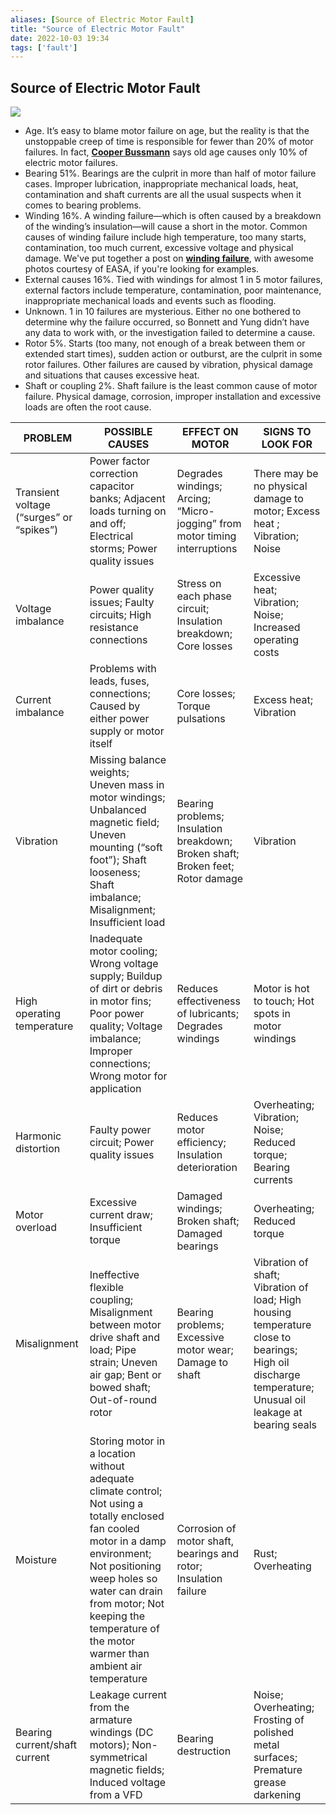 ```yaml
---
aliases: [Source of Electric Motor Fault]
title: "Source of Electric Motor Fault"
date: 2022-10-03 19:34
tags: ['fault']
---
```


## Source of Electric Motor Fault

![](https://i.imgur.com/ZD63wif.jpeg)


- Age. It’s easy to blame motor failure on age, but the reality is that the unstoppable creep of time is responsible for fewer than 20% of motor failures. In fact, **[Cooper Bussmann](https://www.progress-energy.com/assets/www/docs/business/motor-protection-voltage-unbalance.pdf)** says old age causes only 10% of electric motor failures.
- Bearing 51%. Bearings are the culprit in more than half of motor failure cases. Improper lubrication, inappropriate mechanical loads, heat, contamination and shaft currents are all the usual suspects when it comes to bearing problems.
- Winding 16%. A winding failure—which is often caused by a breakdown of the winding’s insulation—will cause a short in the motor. Common causes of winding failure include high temperature, too many starts, contamination, too much current, excessive voltage and physical damage. We've put together a post on [**winding failure**](https://www.dukeelectric.com/blog/3-phase-winding-failure-examples/), with awesome photos courtesy of EASA, if you're looking for examples.
- External causes 16%. Tied with windings for almost 1 in 5 motor failures, external factors include temperature, contamination, poor maintenance, inappropriate mechanical loads and events such as flooding.
- Unknown. 1 in 10 failures are mysterious. Either no one bothered to determine why the failure occurred, so Bonnett and Yung didn’t have any data to work with, or the investigation failed to determine a cause.
- Rotor 5%. Starts (too many, not enough of a break between them or extended start times), sudden action or outburst,  are the culprit in some rotor failures. Other failures are caused by vibration, physical damage and situations that causes excessive heat.
- Shaft or coupling 2%. Shaft failure is the least common cause of motor failure. Physical damage, corrosion, improper installation and excessive loads are often the root cause.

| PROBLEM                                  | POSSIBLE CAUSES                                                                                                                                                                                                                                                           | EFFECT ON MOTOR                                                                  | SIGNS TO LOOK FOR                                                                                                                                       |
|------------------------------------------|---------------------------------------------------------------------------------------------------------------------------------------------------------------------------------------------------------------------------------------------------------------------------|----------------------------------------------------------------------------------|---------------------------------------------------------------------------------------------------------------------------------------------------------|
| Transient voltage (“surges” or “spikes”) | Power factor correction capacitor banks; Adjacent loads turning on and off; Electrical storms; Power quality issues                                                                                                                                                       | Degrades windings; Arcing; “Micro-jogging” from motor timing interruptions       | There may be no physical damage to motor; Excess heat ; Vibration; Noise                                                                                |
| Voltage imbalance                        | Power quality issues; Faulty circuits; High resistance connections                                                                                                                                                                                                        | Stress on each phase circuit; Insulation breakdown; Core losses                  | Excessive heat; Vibration; Noise; Increased operating costs                                                                                             |
| Current imbalance                        | Problems with leads, fuses, connections; Caused by either power supply or motor itself                                                                                                                                                                                    | Core losses; Torque pulsations                                                   | Excess heat; Vibration                                                                                                                                  |
| Vibration                                | Missing balance weights; Uneven mass in motor windings; Unbalanced magnetic field; Uneven mounting (“soft foot”); Shaft looseness; Shaft imbalance; Misalignment; Insufficient load                                                                                       | Bearing problems;  Insulation breakdown; Broken shaft; Broken feet; Rotor damage | Vibration                                                                                                                                               |
| High operating temperature               | Inadequate motor cooling; Wrong voltage supply; Buildup of dirt or debris in motor fins; Poor power quality; Voltage imbalance; Improper connections; Wrong motor for application                                                                                         | Reduces effectiveness of lubricants; Degrades windings                           | Motor is hot to touch; Hot spots in motor windings                                                                                                      |
| Harmonic distortion                      | Faulty power circuit; Power quality issues                                                                                                                                                                                                                                | Reduces motor efficiency; Insulation deterioration                               | Overheating; Vibration; Noise; Reduced torque; Bearing currents                                                                                         |
| Motor overload                           | Excessive current draw; Insufficient torque                                                                                                                                                                                                                               | Damaged windings; Broken shaft; Damaged bearings                                 | Overheating; Reduced torque                                                                                                                             |
| Misalignment                             | Ineffective flexible coupling; Misalignment between motor drive shaft and load; Pipe strain; Uneven air gap; Bent or bowed shaft; Out-of-round rotor                                                                                                                      | Bearing problems; Excessive motor wear; Damage to shaft                          | Vibration of shaft; Vibration of load; High housing temperature close to bearings; High oil discharge temperature; Unusual oil leakage at bearing seals |
| Moisture                                 | Storing motor in a location without adequate climate control; Not using a totally enclosed fan cooled motor in a damp environment; Not positioning weep holes so water can drain from motor; Not keeping the temperature of the motor warmer than ambient air temperature | Corrosion of motor shaft, bearings and rotor; Insulation failure                 | Rust; Overheating                                                                                                                                       |
| Bearing current/shaft current            | Leakage current from the armature windings (DC motors); Non-symmetrical magnetic fields; Induced voltage from a VFD                                                                                                                                                       | Bearing destruction                                                              | Noise; Overheating; Frosting of polished metal surfaces; Premature grease darkening                                                                     |
